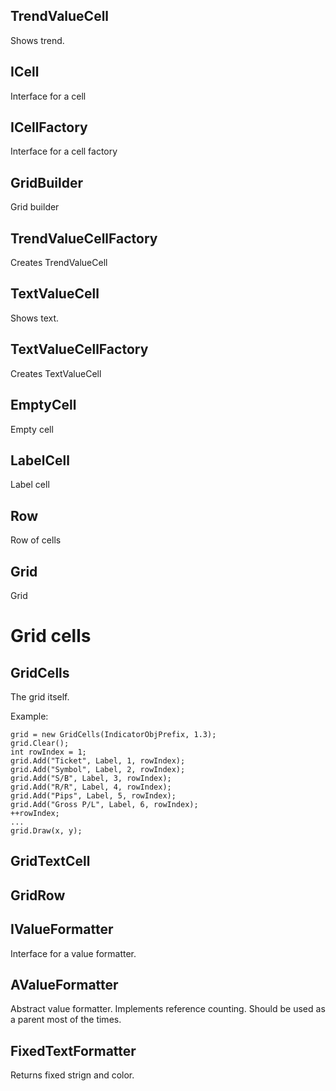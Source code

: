 ## TrendValueCell

Shows trend.

## ICell

Interface for a cell

## ICellFactory

Interface for a cell factory

## GridBuilder

Grid builder

## TrendValueCellFactory

Creates TrendValueCell

## TextValueCell

Shows text.

## TextValueCellFactory

Creates TextValueCell

## EmptyCell

Empty cell

## LabelCell

Label cell

## Row

Row of cells

## Grid

Grid 

# Grid cells

## GridCells

The grid itself.

Example:

    grid = new GridCells(IndicatorObjPrefix, 1.3);
    grid.Clear();
    int rowIndex = 1;
    grid.Add("Ticket", Label, 1, rowIndex);
    grid.Add("Symbol", Label, 2, rowIndex);
    grid.Add("S/B", Label, 3, rowIndex);
    grid.Add("R/R", Label, 4, rowIndex);
    grid.Add("Pips", Label, 5, rowIndex);
    grid.Add("Gross P/L", Label, 6, rowIndex);
    ++rowIndex;
    ...
    grid.Draw(x, y);

## GridTextCell

## GridRow

## IValueFormatter

Interface for a value formatter.

## AValueFormatter

Abstract value formatter. Implements reference counting. Should be used as a parent most of the times.

## FixedTextFormatter

Returns fixed strign and color.
